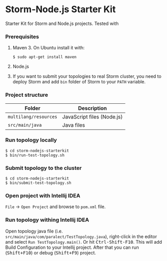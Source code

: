 Storm-Node.js Starter Kit
=========================

Starter Kit for Storm and Node.js projects. Tested with

### Prerequisites

1. Maven 3. On Ubuntu install it with:

    ```
    $ sudo apt-get install maven
    ```

2. Node.js

3. If you want to submit your topologies to real Storm cluster, you need to deploy Storm and add `bin` folder of Storm to
your `PATH` variable.

### Project structure

| Folder                  | Description                   |
| ----------------------- |-------------------------------|
| `multilang/resources`   | JavaScript files (Node.js)    |
| `src/main/java`         | Java files                    |


### Run topology locally

    $ cd storm-nodejs-starterkit
    $ bin/run-test-topology.sh

### Submit topology to the cluster

    $ cd storm-nodejs-starterkit
    $ bin/submit-test-topology.sh

### Open project with Intellij IDEA

`File` -> `Open Project` and browse to `pom.xml` file.

### Run topology withing Intellij IDEA

Open topology java file (i.e. `src/main/java/com/paralect/TestTopology.java`), right-click in the editor and select
`Run TestTopology.main()`. Or hit <kbd>Ctrl-Shift-F10</kbd>. This will add Build Configuration to your Intellij project. After that you can run (<kbd>Shift+F10</kbd>) or debug (<kbd>Shift+F9</kbd>) project.
